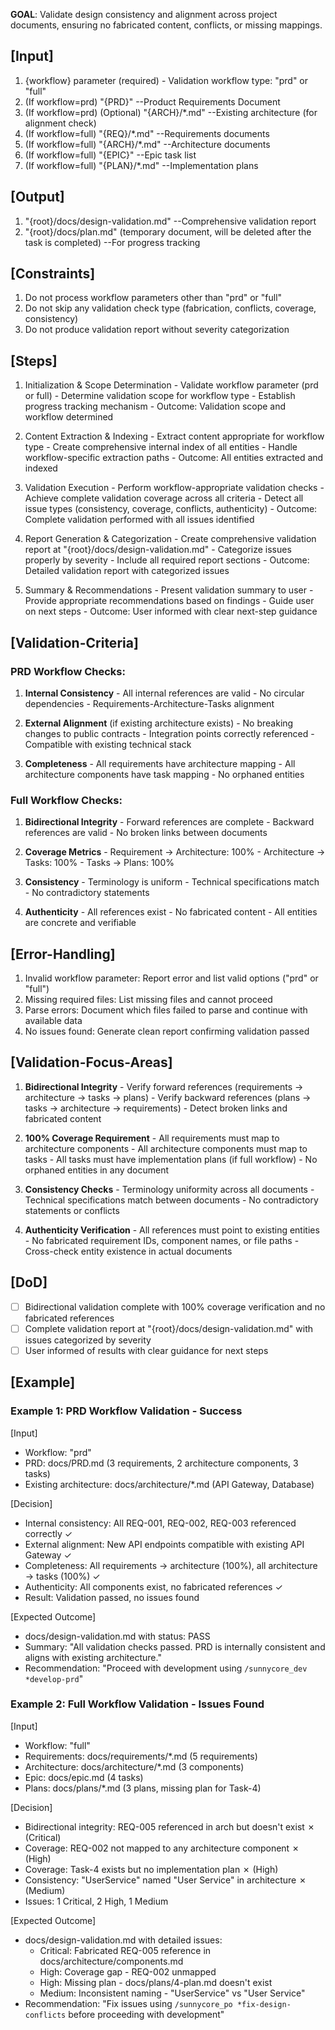 **GOAL**: Validate design consistency and alignment across project documents, ensuring no fabricated content, conflicts, or missing mappings.

## [Input]
  1. {workflow} parameter (required) - Validation workflow type: "prd" or "full"
  2. (If workflow=prd) "{PRD}" --Product Requirements Document
  3. (If workflow=prd) (Optional) "{ARCH}/*.md" --Existing architecture (for alignment check)
  4. (If workflow=full) "{REQ}/*.md" --Requirements documents
  5. (If workflow=full) "{ARCH}/*.md" --Architecture documents
  6. (If workflow=full) "{EPIC}" --Epic task list
  7. (If workflow=full) "{PLAN}/*.md" --Implementation plans

## [Output]
  1. "{root}/docs/design-validation.md" --Comprehensive validation report
  2. "{root}/docs/plan.md" (temporary document, will be deleted after the task is completed) --For progress tracking
  
## [Constraints]
  1. Do not process workflow parameters other than "prd" or "full"
  2. Do not skip any validation check type (fabrication, conflicts, coverage, consistency)
  3. Do not produce validation report without severity categorization

## [Steps]
  1. Initialization & Scope Determination
    - Validate workflow parameter (prd or full)
    - Determine validation scope for workflow type
    - Establish progress tracking mechanism
    - Outcome: Validation scope and workflow determined

  2. Content Extraction & Indexing
    - Extract content appropriate for workflow type
    - Create comprehensive internal index of all entities
    - Handle workflow-specific extraction paths
    - Outcome: All entities extracted and indexed

  3. Validation Execution
    - Perform workflow-appropriate validation checks
    - Achieve complete validation coverage across all criteria
    - Detect all issue types (consistency, coverage, conflicts, authenticity)
    - Outcome: Complete validation performed with all issues identified

  4. Report Generation & Categorization
    - Create comprehensive validation report at "{root}/docs/design-validation.md"
    - Categorize issues properly by severity
    - Include all required report sections
    - Outcome: Detailed validation report with categorized issues

  5. Summary & Recommendations
    - Present validation summary to user
    - Provide appropriate recommendations based on findings
    - Guide user on next steps
    - Outcome: User informed with clear next-step guidance

## [Validation-Criteria]

### PRD Workflow Checks:
  1. **Internal Consistency**
    - All internal references are valid
    - No circular dependencies
    - Requirements-Architecture-Tasks alignment
  
  2. **External Alignment** (if existing architecture exists)
    - No breaking changes to public contracts
    - Integration points correctly referenced
    - Compatible with existing technical stack
  
  3. **Completeness**
    - All requirements have architecture mapping
    - All architecture components have task mapping
    - No orphaned entities

### Full Workflow Checks:
  1. **Bidirectional Integrity**
    - Forward references are complete
    - Backward references are valid
    - No broken links between documents
  
  2. **Coverage Metrics**
    - Requirement → Architecture: 100%
    - Architecture → Tasks: 100%
    - Tasks → Plans: 100%
  
  3. **Consistency**
    - Terminology is uniform
    - Technical specifications match
    - No contradictory statements
  
  4. **Authenticity**
    - All references exist
    - No fabricated content
    - All entities are concrete and verifiable

## [Error-Handling]
  1. Invalid workflow parameter: Report error and list valid options ("prd" or "full")
  2. Missing required files: List missing files and cannot proceed
  3. Parse errors: Document which files failed to parse and continue with available data
  4. No issues found: Generate clean report confirming validation passed

## [Validation-Focus-Areas]
  1. **Bidirectional Integrity**
    - Verify forward references (requirements → architecture → tasks → plans)
    - Verify backward references (plans → tasks → architecture → requirements)
    - Detect broken links and fabricated content
  
  2. **100% Coverage Requirement**
    - All requirements must map to architecture components
    - All architecture components must map to tasks
    - All tasks must have implementation plans (if full workflow)
    - No orphaned entities in any document
  
  3. **Consistency Checks**
    - Terminology uniformity across all documents
    - Technical specifications match between documents
    - No contradictory statements or conflicts
  
  4. **Authenticity Verification**
    - All references must point to existing entities
    - No fabricated requirement IDs, component names, or file paths
    - Cross-check entity existence in actual documents

## [DoD]
  - [ ] Bidirectional validation complete with 100% coverage verification and no fabricated references
  - [ ] Complete validation report at "{root}/docs/design-validation.md" with issues categorized by severity
  - [ ] User informed of results with clear guidance for next steps

## [Example]

### Example 1: PRD Workflow Validation - Success
[Input]
- Workflow: "prd"
- PRD: docs/PRD.md (3 requirements, 2 architecture components, 3 tasks)
- Existing architecture: docs/architecture/*.md (API Gateway, Database)

[Decision]
- Internal consistency: All REQ-001, REQ-002, REQ-003 referenced correctly ✓
- External alignment: New API endpoints compatible with existing API Gateway ✓
- Completeness: All requirements → architecture (100%), all architecture → tasks (100%) ✓
- Authenticity: All components exist, no fabricated references ✓
- Result: Validation passed, no issues found

[Expected Outcome]
- docs/design-validation.md with status: PASS
- Summary: "All validation checks passed. PRD is internally consistent and aligns with existing architecture."
- Recommendation: "Proceed with development using `/sunnycore_dev *develop-prd`"

### Example 2: Full Workflow Validation - Issues Found
[Input]
- Workflow: "full"
- Requirements: docs/requirements/*.md (5 requirements)
- Architecture: docs/architecture/*.md (3 components)
- Epic: docs/epic.md (4 tasks)
- Plans: docs/plans/*.md (3 plans, missing plan for Task-4)

[Decision]
- Bidirectional integrity: REQ-005 referenced in arch but doesn't exist ✗ (Critical)
- Coverage: REQ-002 not mapped to any architecture component ✗ (High)
- Coverage: Task-4 exists but no implementation plan ✗ (High)
- Consistency: "UserService" named "User Service" in architecture ✗ (Medium)
- Issues: 1 Critical, 2 High, 1 Medium

[Expected Outcome]
- docs/design-validation.md with detailed issues:
  - Critical: Fabricated REQ-005 reference in docs/architecture/components.md
  - High: Coverage gap - REQ-002 unmapped
  - High: Missing plan - docs/plans/4-plan.md doesn't exist
  - Medium: Inconsistent naming - "UserService" vs "User Service"
- Recommendation: "Fix issues using `/sunnycore_po *fix-design-conflicts` before proceeding with development"

